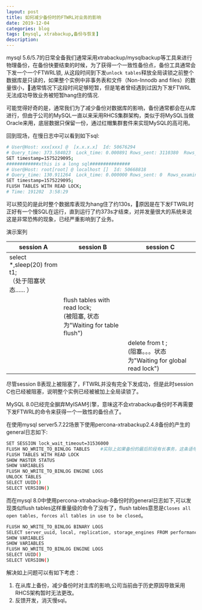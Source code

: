 ```yaml
---
layout: post
title: 如何减少备份时的FTWRL对业务的影响
date: 2019-12-04
categories: blog
tags: [mysql, xtrabackup,备份与恢复]
description: 
---
```


mysql 5.6/5.7的日常全备我们通常采用xtrabackup/mysqlbackup等工具来进行物理备份，在备份快要结束的时候，为了获得一个一致性备份点，备份工具通常会下发一个一个FTWRL锁, 从这段时间到下发`unlock tables`释放全局读锁之前整个数据库是只读的，如果整个实例中非事务表和文件（Non-Innodb and files）的数量很小，通常情况下这段时间足够短暂，但是笔者曾经遇到过因为下发FTWRL无法成功导致业务被短暂hang住的情况.

可能觉得好奇的是，通常我们为了减少备份对数据库的影响，备份通常都会在从库进行，但由于公司的MySQL一直以来采用RHCS集群架构，类似于将MySQL当做Oracle来用，底层数据只保留一份，通过红帽集群套件来实现MySQL的高可用。


回到现场，在慢日志中可以看到如下sql:
```bash
# User@Host: xxx[xxx] @  [x.x.x.x]  Id: 50676294
# Query_time: 373.584023  Lock_time: 0.000891 Rows_sent: 3110380  Rows_examined: 3110380
SET timestamp=1575229095;
############xthis is a long sql###############
# User@Host: root[root] @ localhost []  Id: 50668818
# Query_time: 130.911264  Lock_time: 0.000000 Rows_sent: 0  Rows_examined: 0
SET timestamp=1575229095;
FLUSH TABLES WITH READ LOCK;
# Time: 191202  3:58:29
```

可以预见的是此时整个数据库表现为hang住了约130s，原因是在下发FTWRL时正好有一个慢SQL在运行，直到运行了约373s才结束，对并发量很大的系统来说这是非常恐怖的现象，已经严重影响到了业务。


演示案列

|  session A| session B  |  session C |
| ---| --- | --|
| select *,sleep(20) from t1; <br/>（处于阻塞状态......  ）      | 
|     | flush tables with read lock; <br/>(被阻塞, 状态为"Waiting for table flush") | |
|     |    |     delete from t ;  <br> (阻塞。。。状态为"Waiting for global read lock") |


尽管session B表现上被阻塞了，FTWRL并没有完全下发成功，但是此时session C也已经被阻塞，说明整个实例已经被被加上全局读锁了。


MySQL 8.0已经完全摒弃MyISAM引擎，意味这不会xtrabackup备份时不再需要下发FTWRL的命令来获得一个一致性的备份点了。

在使用mysql server5.7.22场景下使用percona-xtrabackup2.4.8备份的产生的general日志如下:
```bash
SET SESSION lock_wait_timeout=31536000
FLUSH NO_WRITE_TO_BINLOG TABLES    #实际上如果备份的最后阶段有长事务，这条语句已经下发不下去，不用等到下一步的FTWRL。
FLUSH TABLES WITH READ LOCK
SHOW MASTER STATUS
SHOW VARIABLES
FLUSH NO_WRITE_TO_BINLOG ENGINE LOGS
UNLOCK TABLES
SELECT UUID()
SELECT VERSION()
```

而在mysql 8.0中使用percona-xtrabackup-8备份时的general日志如下,可以发现类似flush tables这样重量级的命令了没有了，flush tables意思是`Closes all open tables, forces all tables in use to be closed`。
```bash
FLUSH NO_WRITE_TO_BINLOG BINARY LOGS
SELECT server_uuid, local, replication, storage_engines FROM performance_schema.log_status
SHOW VARIABLES
SHOW VARIABLES
FLUSH NO_WRITE_TO_BINLOG ENGINE LOGS
SELECT UUID()
SELECT VERSION()
```

解决如上问题可以有如下考虑：
1. 在从库上备份，减少备份时对主库的影响,公司当前由于历史原因导致采用RHCS架构暂时无法更改。
2.  反馈开发，消灭慢sql。

